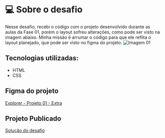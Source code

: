 # 💻 Sobre o desafio

Nesse desafio, recebi o código com o projeto desenvolvido durante as aulas da Fase 01, porém o layout sofreu alterações, como pode ser visto na imagem abaixo. Minha missão é arrumar o código para que ele reflita o layout planejado, que pode ser visto no figma do projeto.
![Imagem 01](https://github.com/scheiladev/explorer-stage02-p01/assets/43575395/d68f7a09-86df-4df0-91bd-339b60f46787)

## Tecnologias utilizadas:
* HTML
* CSS

## Figma do projeto
[Explorer - Projeto 01 - Extra](https://www.figma.com/file/waisYRoNzeBgIxOyrz0b2R/Projeto01-Extra/duplicate)

## Projeto Publicado
[Solução do desafio](https://scheiladev.github.io/explorer-stage02-p01-extra/)
